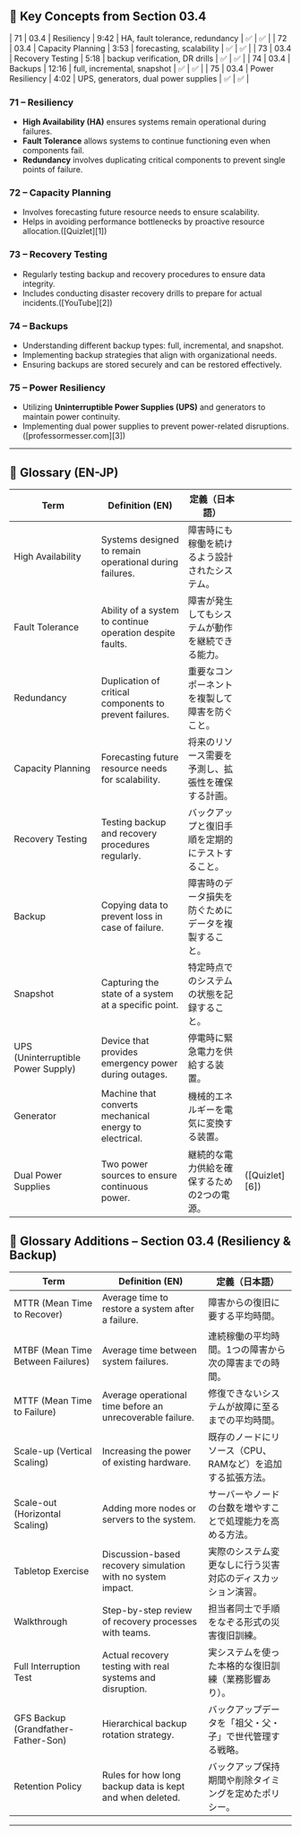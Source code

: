 ## 🧠 Key Concepts from Section 03.4

| 71  | 03.4    | Resiliency                        | 9:42     | HA, fault tolerance, redundancy        | ✅       | ✅          |
| 72  | 03.4    | Capacity Planning                 | 3:53     | forecasting, scalability               | ✅       | ✅          |
| 73  | 03.4    | Recovery Testing                  | 5:18     | backup verification, DR drills         | ✅       | ✅          |
| 74  | 03.4    | Backups                           | 12:16    | full, incremental, snapshot            | ✅       | ✅          |
| 75  | 03.4    | Power Resiliency                  | 4:02     | UPS, generators, dual power supplies   | ✅       | ✅          |




### 71 – Resiliency

* **High Availability (HA)** ensures systems remain operational during failures.
* **Fault Tolerance** allows systems to continue functioning even when components fail.
* **Redundancy** involves duplicating critical components to prevent single points of failure.

### 72 – Capacity Planning

* Involves forecasting future resource needs to ensure scalability.
* Helps in avoiding performance bottlenecks by proactive resource allocation.([Quizlet][1])

### 73 – Recovery Testing

* Regularly testing backup and recovery procedures to ensure data integrity.
* Includes conducting disaster recovery drills to prepare for actual incidents.([YouTube][2])

### 74 – Backups

* Understanding different backup types: full, incremental, and snapshot.
* Implementing backup strategies that align with organizational needs.
* Ensuring backups are stored securely and can be restored effectively.

### 75 – Power Resiliency

* Utilizing **Uninterruptible Power Supplies (UPS)** and generators to maintain power continuity.
* Implementing dual power supplies to prevent power-related disruptions.([professormesser.com][3])
---

## 📘 Glossary (EN-JP)

| Term                               | Definition (EN)                                           | 定義（日本語）                    |                |
| ---------------------------------- | --------------------------------------------------------- | -------------------------- | -------------- |
| High Availability                  | Systems designed to remain operational during failures.   | 障害時にも稼働を続けるよう設計されたシステム。    |                |
| Fault Tolerance                    | Ability of a system to continue operation despite faults. | 障害が発生してもシステムが動作を継続できる能力。   |                |
| Redundancy                         | Duplication of critical components to prevent failures.   | 重要なコンポーネントを複製して障害を防ぐこと。    |                |
| Capacity Planning                  | Forecasting future resource needs for scalability.        | 将来のリソース需要を予測し、拡張性を確保する計画。  |                |
| Recovery Testing                   | Testing backup and recovery procedures regularly.         | バックアップと復旧手順を定期的にテストすること。   |                |
| Backup                             | Copying data to prevent loss in case of failure.          | 障害時のデータ損失を防ぐためにデータを複製すること。 |                |
| Snapshot                           | Capturing the state of a system at a specific point.      | 特定時点でのシステムの状態を記録すること。      |                |
| UPS (Uninterruptible Power Supply) | Device that provides emergency power during outages.      | 停電時に緊急電力を供給する装置。           |                |
| Generator                          | Machine that converts mechanical energy to electrical.    | 機械的エネルギーを電気に変換する装置。        |                |
| Dual Power Supplies                | Two power sources to ensure continuous power.             | 継続的な電力供給を確保するための2つの電源。     | ([Quizlet][6]) |

## 📘 Glossary Additions – Section 03.4 (Resiliency & Backup)

| Term                          | Definition (EN)                                              | 定義（日本語）                                  |
|------------------------------|--------------------------------------------------------------|-------------------------------------------------|
| MTTR (Mean Time to Recover)  | Average time to restore a system after a failure.            | 障害からの復旧に要する平均時間。                         |
| MTBF (Mean Time Between Failures) | Average time between system failures.                      | 連続稼働の平均時間。1つの障害から次の障害までの時間。         |
| MTTF (Mean Time to Failure)  | Average operational time before an unrecoverable failure.    | 修復できないシステムが故障に至るまでの平均時間。             |
| Scale-up (Vertical Scaling)  | Increasing the power of existing hardware.                   | 既存のノードにリソース（CPU、RAMなど）を追加する拡張方法。    |
| Scale-out (Horizontal Scaling) | Adding more nodes or servers to the system.                | サーバーやノードの台数を増やすことで処理能力を高める方法。     |
| Tabletop Exercise            | Discussion-based recovery simulation with no system impact.  | 実際のシステム変更なしに行う災害対応のディスカッション演習。     |
| Walkthrough                  | Step-by-step review of recovery processes with teams.        | 担当者同士で手順をなぞる形式の災害復旧訓練。                    |
| Full Interruption Test       | Actual recovery testing with real systems and disruption.    | 実システムを使った本格的な復旧訓練（業務影響あり）。             |
| GFS Backup (Grandfather-Father-Son) | Hierarchical backup rotation strategy.                | バックアップデータを「祖父・父・子」で世代管理する戦略。         |
| Retention Policy             | Rules for how long backup data is kept and when deleted.     | バックアップ保持期間や削除タイミングを定めたポリシー。          |

---



